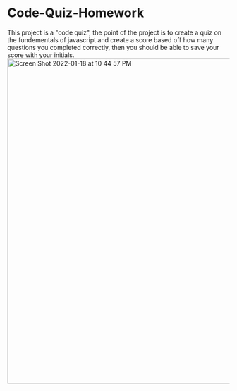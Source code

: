 # Code-Quiz-Homework



This project is a "code quiz", the point of the project is to create a quiz on the fundementals of javascript and create a score based off how many questions you completed correctly, then you should be able to save your score with your initials. 
<img width="738" alt="Screen Shot 2022-01-18 at 10 44 57 PM" src="https://user-images.githubusercontent.com/55413812/150078365-effe1867-576b-4ee4-8006-4240fed4dcfa.png">
